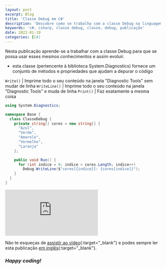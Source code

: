 ```yaml
---
layout: post
excerpt: Blog
title: 'Classe Debug em C#'
description: 'Descobre como se trabalha com a classe Debug na linguagem de programação C#. Obtém respostas às tuas dúvidas com a teoria e os exemplos apresentados.'
keywords: 'c#, csharp, classe debug, classe, debug, publicação'
date: 2022-01-19
categories: [C#]
---
```


Nesta publicação aprende-se a trabalhar com a classe Debug para que se possa usar esses mesmos conhecimentos e assim evoluir.

- esta classe (pertencente à biblioteca System.Diagnostics) fornece um conjunto de métodos e propriedades que ajudam a depurar o código

`Write()` | Imprime todo o seu conteúdo na janela "Diagnostic Tools" sem mudar de linha
`WriteLine()` | Imprime todo o seu conteúdo na janela "Diagnostic Tools" e muda de linha
`Print()` | Faz exatamente a mesma coisa

```csharp
using System.Diagnostics;

namespace Base {
  class ClasseDebug {
    private string[] cores = new string[] {
      "Azul",
      "Verde",
      "Amarelo",
      "Vermelho",
      "Laranja"
    };

    public void Run() {
      for (int indice = 0; indice < cores.Length; indice++)
        Debug.WriteLine($"cores[{indice}]: {cores[indice]}");
    }
  }
}
```

<div class="video-container">
  <iframe src="https://www.youtube.com/embed/DU1TJ_QGS_s" frameborder="0" allowfullscreen></iframe>
</div>

Não te esqueças de [assistir ao vídeo](https://youtu.be/DU1TJ_QGS_s){:target="\_blank"} e podes sempre ler esta publicação [em inglês](https://nelsonsilvadev.com/blog/debug-class-in-csharp/){:target="\_blank"}.

### _Happy coding!_
